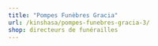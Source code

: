 ```yaml
---
title: "Pompes Funèbres Gracia"
url: /kinshasa/pompes-funebres-gracia-3/
shop: directeurs de funérailles
---
```

